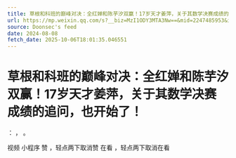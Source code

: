 ```yaml
---
title: 草根和科班的巅峰对决：全红婵和陈芋汐双赢！17岁天才姜萍，关于其数学决赛成绩的追问，也开始了！
url: https://mp.weixin.qq.com/s?__biz=MzI1ODY3MTA3Nw==&mid=2247485953&idx=1&sn=a7bb0232c9b32e9c0eb404f78de67828
source: Doonsec's feed
date: 2024-08-08
fetch_date: 2025-10-06T18:01:35.046551
---
```


# 草根和科班的巅峰对决：全红婵和陈芋汐双赢！17岁天才姜萍，关于其数学决赛成绩的追问，也开始了！

：
，
。

视频
小程序
赞
，轻点两下取消赞
在看
，轻点两下取消在看
